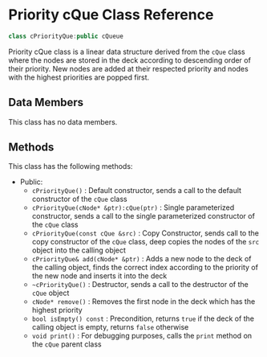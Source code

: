 # Priority cQue Class Reference

````c++
class cPriorityQue:public cQueue
````

Priority cQue class is a linear data structure derived from the `cQue` class where the nodes are stored in the deck according to descending order of their priority. New nodes are added at their respected priority and nodes with the highest priorities are popped first.

## Data Members

This class has no data members.

## Methods

This class has the following methods:

- Public:
  - `cPriorityQue()` : Default constructor, sends a call to the default constructor of the `cQue` class
  - `cPriorityQue(cNode* &ptr):cQue(ptr)` : Single parameterized constructor, sends a call to the single parameterized constructor of the `cQue` class
  - `cPriorityQue(const cQue &src)` : Copy Constructor, sends call to the copy constructor of the `cQue` class, deep copies the nodes of the `src` object into the calling object
  - `cPriorityQue& add(cNode* &ptr)` : Adds a new node to the deck of the calling object, finds the correct index according to the priority of the new node and inserts it into the deck
  - `~cPriorityQue()` : Destructor, sends a call to the destructor of the `cQue` object
  - `cNode* remove()` : Removes the first node in the deck which has the highest priority
  - `bool isEmpty() const` : Precondition, returns `true` if the deck of the calling object is empty, returns `false` otherwise
  - `void print()` : For debugging purposes, calls the `print` method on the `cQue` parent class
